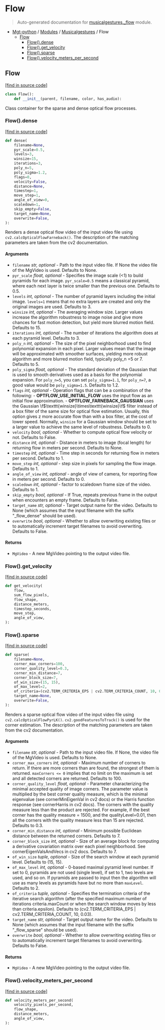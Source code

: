 # Flow

> Auto-generated documentation for [musicalgestures._flow](https://github.com/fourMs/MGT-python/blob/master/musicalgestures/_flow.py) module.

- [Mgt-python](../README.md#mgt-python) / [Modules](../MODULES.md#mgt-python-modules) / [Musicalgestures](index.md#musicalgestures) / Flow
    - [Flow](#flow)
        - [Flow().dense](#flowdense)
        - [Flow().get_velocity](#flowget_velocity)
        - [Flow().sparse](#flowsparse)
        - [Flow().velocity_meters_per_second](#flowvelocity_meters_per_second)

## Flow

[[find in source code]](https://github.com/fourMs/MGT-python/blob/master/musicalgestures/_flow.py#L12)

```python
class Flow():
    def __init__(parent, filename, color, has_audio):
```

Class container for the sparse and dense optical flow processes.

### Flow().dense

[[find in source code]](https://github.com/fourMs/MGT-python/blob/master/musicalgestures/_flow.py#L32)

```python
def dense(
    filename=None,
    pyr_scale=0.5,
    levels=3,
    winsize=15,
    iterations=3,
    poly_n=5,
    poly_sigma=1.2,
    flags=0,
    velocity=False,
    distance=None,
    timestep=1,
    move_step=1,
    angle_of_view=0,
    scaledown=1,
    skip_empty=False,
    target_name=None,
    overwrite=False,
):
```

Renders a dense optical flow video of the input video file using `cv2.calcOpticalFlowFarneback()`. The description of the matching parameters are taken from the cv2 documentation.

#### Arguments

- `filename` *str, optional* - Path to the input video file. If None the video file of the MgVideo is used. Defaults to None.
- `pyr_scale` *float, optional* - Specifies the image scale (<1) to build pyramids for each image. `pyr_scale=0.5` means a classical pyramid, where each next layer is twice smaller than the previous one. Defaults to 0.5.
- `levels` *int, optional* - The number of pyramid layers including the initial image. `levels=1` means that no extra layers are created and only the original images are used. Defaults to 3.
- `winsize` *int, optional* - The averaging window size. Larger values increase the algorithm robustness to image noise and give more chances for fast motion detection, but yield more blurred motion field. Defaults to 15.
- `iterations` *int, optional* - The number of iterations the algorithm does at each pyramid level. Defaults to 3.
- `poly_n` *int, optional* - The size of the pixel neighborhood used to find polynomial expansion in each pixel. Larger values mean that the image will be approximated with smoother surfaces, yielding more robust algorithm and more blurred motion field, typically poly_n =5 or 7. Defaults to 5.
- `poly_sigma` *float, optional* - The standard deviation of the Gaussian that is used to smooth derivatives used as a basis for the polynomial expansion. For `poly_n=5`, you can set `poly_sigma=1.1`, for `poly_n=7`, a good value would be `poly_sigma=1.5`. Defaults to 1.2.
- `flags` *int, optional* - Operation flags that can be a combination of the following: - **OPTFLOW_USE_INITIAL_FLOW** uses the input flow as an initial flow approximation. - **OPTFLOW_FARNEBACK_GAUSSIAN** uses the Gaussian \f$\texttt{winsize}\times\texttt{winsize}\f$ filter instead of a box filter of the same size for optical flow estimation. Usually, this option gives z more accurate flow than with a box filter, at the cost of lower speed. Normally, `winsize` for a Gaussian window should be set to a larger value to achieve the same level of robustness. Defaults to 0.
- `velocity` *bool, optional* - Whether to compute optical flow velocity or not. Defaults to False.
- `distance` *int, optional* - Distance in meters to image (focal length) for returning flow in meters per second. Defaults to None.
- `timestep` *int, optional* - Time step in seconds for returning flow in meters per second. Defaults to 1.
- `move_step` *int, optional* - step size in pixels for sampling the flow image. Defaults to 1.
- `angle_of_view` *int, optional* - angle of view of camera, for reporting flow in meters per second. Defaults to 0.
- `scaledown` *int, optional* - factor to scaledown frame size of the video. Defaults to 1.
- `skip_empty` *bool, optional* - If True, repeats previous frame in the output when encounters an empty frame. Defaults to False.
- `target_name` *str, optional* - Target output name for the video. Defaults to None (which assumes that the input filename with the suffix "_flow_dense" should be used).
- `overwrite` *bool, optional* - Whether to allow overwriting existing files or to automatically increment target filenames to avoid overwriting. Defaults to False.

#### Returns

- `MgVideo` - A new MgVideo pointing to the output video file.

### Flow().get_velocity

[[find in source code]](https://github.com/fourMs/MGT-python/blob/master/musicalgestures/_flow.py#L246)

```python
def get_velocity(
    flow,
    sum_flow_pixels,
    flow_shape,
    distance_meters,
    timestep_seconds,
    move_step,
    angle_of_view,
):
```

### Flow().sparse

[[find in source code]](https://github.com/fourMs/MGT-python/blob/master/musicalgestures/_flow.py#L262)

```python
def sparse(
    filename=None,
    corner_max_corners=100,
    corner_quality_level=0.3,
    corner_min_distance=7,
    corner_block_size=7,
    of_win_size=(15, 15),
    of_max_level=2,
    of_criteria=(cv2.TERM_CRITERIA_EPS | cv2.TERM_CRITERIA_COUNT, 10, 0.03),
    target_name=None,
    overwrite=False,
):
```

Renders a sparse optical flow video of the input video file using `cv2.calcOpticalFlowPyrLK()`. `cv2.goodFeaturesToTrack()` is used for the corner estimation. The description of the matching parameters are taken from the cv2 documentation.

#### Arguments

- `filename` *str, optional* - Path to the input video file. If None, the video file of the MgVideo is used. Defaults to None.
- `corner_max_corners` *int, optional* - Maximum number of corners to return. If there are more corners than are found, the strongest of them is returned. `maxCorners <= 0` implies that no limit on the maximum is set and all detected corners are returned. Defaults to 100.
- `corner_quality_level` *float, optional* - Parameter characterizing the minimal accepted quality of image corners. The parameter value is multiplied by the best corner quality measure, which is the minimal eigenvalue (see cornerMinEigenVal in cv2 docs) or the Harris function response (see cornerHarris in cv2 docs). The corners with the quality measure less than the product are rejected. For example, if the best corner has the quality measure = 1500, and the qualityLevel=0.01, then all the corners with the quality measure less than 15 are rejected. Defaults to 0.3.
- `corner_min_distance` *int, optional* - Minimum possible Euclidean distance between the returned corners. Defaults to 7.
- `corner_block_size` *int, optional* - Size of an average block for computing a derivative covariation matrix over each pixel neighborhood. See cornerEigenValsAndVecs in cv2 docs. Defaults to 7.
- `of_win_size` *tuple, optional* - Size of the search window at each pyramid level. Defaults to (15, 15).
- `of_max_level` *int, optional* - 0-based maximal pyramid level number. If set to 0, pyramids are not used (single level), if set to 1, two levels are used, and so on. If pyramids are passed to input then the algorithm will use as many levels as pyramids have but no more than `maxLevel`. Defaults to 2.
- `of_criteria` *tuple, optional* - Specifies the termination criteria of the iterative search algorithm (after the specified maximum number of iterations criteria.maxCount or when the search window moves by less than criteria.epsilon). Defaults to (cv2.TERM_CRITERIA_EPS | cv2.TERM_CRITERIA_COUNT, 10, 0.03).
- `target_name` *str, optional* - Target output name for the video. Defaults to None (which assumes that the input filename with the suffix "_flow_sparse" should be used).
- `overwrite` *bool, optional* - Whether to allow overwriting existing files or to automatically increment target filenames to avoid overwriting. Defaults to False.

#### Returns

- `MgVideo` - A new MgVideo pointing to the output video file.

### Flow().velocity_meters_per_second

[[find in source code]](https://github.com/fourMs/MGT-python/blob/master/musicalgestures/_flow.py#L254)

```python
def velocity_meters_per_second(
    velocity_pixels_per_second,
    flow_shape,
    distance_meters,
    angle_of_view,
):
```
